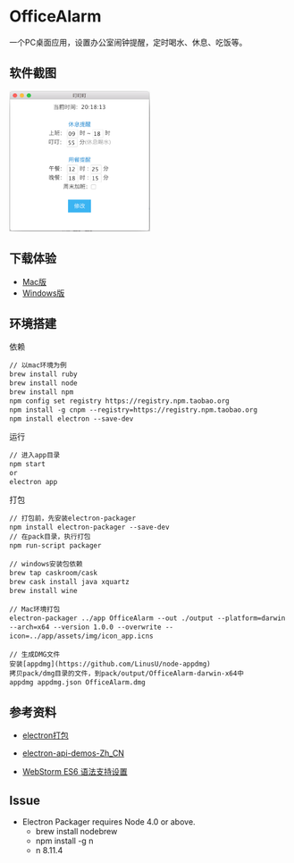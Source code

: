 # OfficeAlarm
一个PC桌面应用，设置办公室闹钟提醒，定时喝水、休息、吃饭等。

## 软件截图
<img src="./app/assets/img/AlarmOffice001.png" width="50%" />

## 下载体验
- [Mac版](./resource/dmg/OfficeAlarm.dmg)
- [Windows版](http://p0qxa46b3.bkt.clouddn.com/OfficeAlarm-win32-x64_v1.0.0.zip)

## 环境搭建
依赖
```
// 以mac环境为例
brew install ruby
brew install node
brew install npm
npm config set registry https://registry.npm.taobao.org
npm install -g cnpm --registry=https://registry.npm.taobao.org
npm install electron --save-dev
```

运行
````
// 进入app目录
npm start
or
electron app
````

打包
```
// 打包前，先安装electron-packager
npm install electron-packager --save-dev
// 在pack目录，执行打包
npm run-script packager

// windows安装包依赖
brew tap caskroom/cask
brew cask install java xquartz
brew install wine

// Mac环境打包
electron-packager ../app OfficeAlarm --out ./output --platform=darwin --arch=x64 --version 1.0.0 --overwrite --icon=../app/assets/img/icon_app.icns

// 生成DMG文件
安装[appdmg](https://github.com/LinusU/node-appdmg)
拷贝pack/dmg目录的文件，到pack/output/OfficeAlarm-darwin-x64中
appdmg appdmg.json OfficeAlarm.dmg
````

## 参考资料
- [electron打包](https://segmentfault.com/a/1190000011908324)

- [electron-api-demos-Zh_CN](https://github.com/demopark/electron-api-demos-Zh_CN)

- [WebStorm ES6 语法支持设置](http://www.jianshu.com/p/b4390919a5b5)

## Issue
- Electron Packager requires Node 4.0 or above.
    - brew install nodebrew
    - npm  install  -g  n
    - n 8.11.4
